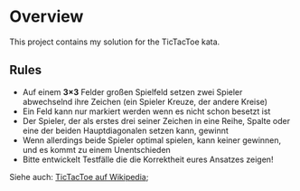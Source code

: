﻿# Overview

This project contains my solution for the TicTacToe kata.

## Rules
* Auf einem **3×3** Felder großen Spielfeld setzen zwei Spieler abwechselnd ihre Zeichen (ein Spieler Kreuze, der andere Kreise)
* Ein Feld kann nur markiert werden wenn es nicht schon besetzt ist
* Der Spieler, der als erstes drei seiner Zeichen in eine Reihe, Spalte oder eine der beiden Hauptdiagonalen setzen kann, gewinnt
* Wenn allerdings beide Spieler optimal spielen, kann keiner gewinnen, und es kommt zu einem Unentschieden
* Bitte entwickelt Testfälle die die Korrektheit eures Ansatzes zeigen!


Siehe auch: [TicTacToe auf Wikipedia](http://de.wikipedia.org/wiki/Tic_Tac_Toe);
